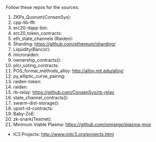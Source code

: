 Follow these repos for the sources: 

1. ZKPs_Quorum(ConsenSys): 
2. cpp-lib-fft: 
3. erc20-dapp-bin: 
4. erc20_token_contracts: 
5. eth_state_channels (Raiden): 
6. Sharding: https://github.com/ethereum/sharding/
7. Liquidity(Bancor): 
8. microraiden: 
9. ownership_contracts(): 
10. plcr_voting_contracts: 
11. POS_formal_methods_alloy: http://alloy.mit.edu/alloy/
12. py_elliptic_curve_pairing: 
13. raiden-token: 
14. raiden: 
15. rb-relay: https://github.com/ConsenSys/rb-relay
16. state_channel_contracts(): 
17. swarm-dist-storage(): 
18. uport-id-contracts: 
19. Baby-ZoE: 
20. zk-snark(Testnet):
21. Minimum Viable Plasma: https://github.com/omisego/plasma-mvp

- IC3 Projects: http://www.initc3.org/projects.html

